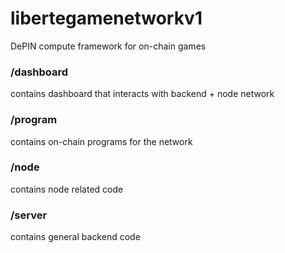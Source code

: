 # libertegamenetworkv1
DePIN compute framework for on-chain games

### /dashboard 
contains dashboard that interacts with backend + node network

### /program 
contains on-chain programs for the network

### /node 
contains node related code

### /server 
contains general backend code
